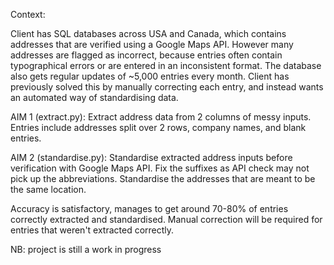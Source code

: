 Context:


Client has SQL databases across USA and Canada, which contains addresses that are verified using a Google Maps API.
However many addresses are flagged as incorrect, because entries often contain typographical errors or are entered in an inconsistent format.
The database also gets regular updates of ~5,000 entries every month.
Client has previously solved this by manually correcting each entry, and instead wants an automated way of standardising data.

AIM 1 (extract.py): Extract address data from 2 columns of messy inputs. Entries include addresses split over 2 rows, company names, and blank entries.

AIM 2 (standardise.py): Standardise extracted address inputs before verification with Google Maps API. Fix the suffixes as API check may not pick up the abbreviations.
Standardise the addresses that are meant to be the same location.

Accuracy is satisfactory, manages to get around 70-80% of entries correctly extracted and standardised. Manual correction will be required for entries that weren't extracted correctly.


NB: project is still a work in progress
